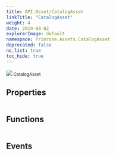 ```yaml
---
title: API:Asset/CatalogAsset
linkTitle: "CatalogAsset"
weight: 4
date: 2019-08-02
explorerImage: default
namespace: Primrose.Assets.CatalogAsset
deprecated: false
no_list: true
toc_hide: true
---
```

<small class="inheritance">
<span class="" href="/docs/api-reference/Class/CatalogAsset"><img src="/icons/silk/default.png"/>&nbsp;CatalogAsset</span></small>
 
## Properties
 
<table class="studiohide">
<tbody>
</tbody>
</table>
 
## Functions
 
<table class="studiohide">
<tbody>
</tbody>
</table>
 
## Events
 
<table class="studiohide">
<tbody>
</tbody>
</table>
<b>
</b>
<div class="inheritors">
<ul class="root">
</ul>
</div>

